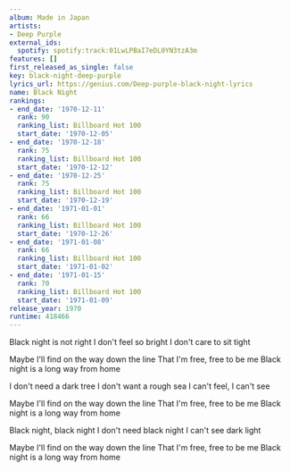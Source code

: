 ```yaml
---
album: Made in Japan
artists:
- Deep Purple
external_ids:
  spotify: spotify:track:01LwLPBaI7eDL0YN3tzA3m
features: []
first_released_as_single: false
key: black-night-deep-purple
lyrics_url: https://genius.com/Deep-purple-black-night-lyrics
name: Black Night
rankings:
- end_date: '1970-12-11'
  rank: 90
  ranking_list: Billboard Hot 100
  start_date: '1970-12-05'
- end_date: '1970-12-18'
  rank: 75
  ranking_list: Billboard Hot 100
  start_date: '1970-12-12'
- end_date: '1970-12-25'
  rank: 75
  ranking_list: Billboard Hot 100
  start_date: '1970-12-19'
- end_date: '1971-01-01'
  rank: 66
  ranking_list: Billboard Hot 100
  start_date: '1970-12-26'
- end_date: '1971-01-08'
  rank: 66
  ranking_list: Billboard Hot 100
  start_date: '1971-01-02'
- end_date: '1971-01-15'
  rank: 70
  ranking_list: Billboard Hot 100
  start_date: '1971-01-09'
release_year: 1970
runtime: 418466
---
```

Black night is not right
I don't feel so bright
I don't care to sit tight


Maybe I'll find on the way down the line
That I'm free, free to be me
Black night is a long way from home


I don't need a dark tree
I don't want a rough sea
I can't feel, I can't see


Maybe I'll find on the way down the line
That I'm free, free to be me
Black night is a long way from home


Black night, black night
I don't need black night
I can't see dark light


Maybe I'll find on the way down the line
That I'm free, free to be me
Black night is a long way from home
